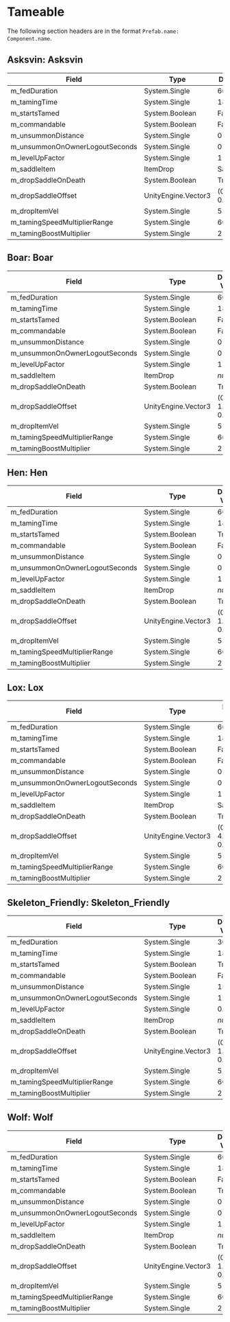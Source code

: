 # Tameable

The following section headers are in the format `Prefab.name: Component.name`.

## Asksvin: Asksvin

|Field|Type|Default Value|
|-----|----|-------------|
|m_fedDuration|System.Single|600|
|m_tamingTime|System.Single|1800|
|m_startsTamed|System.Boolean|False|
|m_commandable|System.Boolean|False|
|m_unsummonDistance|System.Single|0|
|m_unsummonOnOwnerLogoutSeconds|System.Single|0|
|m_levelUpFactor|System.Single|1|
|m_saddleItem|ItemDrop|SaddleAsksvin|
|m_dropSaddleOnDeath|System.Boolean|True|
|m_dropSaddleOffset|UnityEngine.Vector3|(0.00, 1.00, 0.00)|
|m_dropItemVel|System.Single|5|
|m_tamingSpeedMultiplierRange|System.Single|60|
|m_tamingBoostMultiplier|System.Single|2|

## Boar: Boar

|Field|Type|Default Value|
|-----|----|-------------|
|m_fedDuration|System.Single|600|
|m_tamingTime|System.Single|1800|
|m_startsTamed|System.Boolean|False|
|m_commandable|System.Boolean|False|
|m_unsummonDistance|System.Single|0|
|m_unsummonOnOwnerLogoutSeconds|System.Single|0|
|m_levelUpFactor|System.Single|1|
|m_saddleItem|ItemDrop|*null*|
|m_dropSaddleOnDeath|System.Boolean|True|
|m_dropSaddleOffset|UnityEngine.Vector3|(0.00, 1.00, 0.00)|
|m_dropItemVel|System.Single|5|
|m_tamingSpeedMultiplierRange|System.Single|60|
|m_tamingBoostMultiplier|System.Single|2|

## Hen: Hen

|Field|Type|Default Value|
|-----|----|-------------|
|m_fedDuration|System.Single|600|
|m_tamingTime|System.Single|1800|
|m_startsTamed|System.Boolean|True|
|m_commandable|System.Boolean|False|
|m_unsummonDistance|System.Single|0|
|m_unsummonOnOwnerLogoutSeconds|System.Single|0|
|m_levelUpFactor|System.Single|1|
|m_saddleItem|ItemDrop|*null*|
|m_dropSaddleOnDeath|System.Boolean|True|
|m_dropSaddleOffset|UnityEngine.Vector3|(0.00, 1.00, 0.00)|
|m_dropItemVel|System.Single|5|
|m_tamingSpeedMultiplierRange|System.Single|60|
|m_tamingBoostMultiplier|System.Single|2|

## Lox: Lox

|Field|Type|Default Value|
|-----|----|-------------|
|m_fedDuration|System.Single|600|
|m_tamingTime|System.Single|1800|
|m_startsTamed|System.Boolean|False|
|m_commandable|System.Boolean|False|
|m_unsummonDistance|System.Single|0|
|m_unsummonOnOwnerLogoutSeconds|System.Single|0|
|m_levelUpFactor|System.Single|1|
|m_saddleItem|ItemDrop|SaddleLox|
|m_dropSaddleOnDeath|System.Boolean|True|
|m_dropSaddleOffset|UnityEngine.Vector3|(0.00, 4.00, 0.00)|
|m_dropItemVel|System.Single|5|
|m_tamingSpeedMultiplierRange|System.Single|60|
|m_tamingBoostMultiplier|System.Single|2|

## Skeleton_Friendly: Skeleton_Friendly

|Field|Type|Default Value|
|-----|----|-------------|
|m_fedDuration|System.Single|30|
|m_tamingTime|System.Single|1800|
|m_startsTamed|System.Boolean|True|
|m_commandable|System.Boolean|False|
|m_unsummonDistance|System.Single|150|
|m_unsummonOnOwnerLogoutSeconds|System.Single|120|
|m_levelUpFactor|System.Single|0.5|
|m_saddleItem|ItemDrop|*null*|
|m_dropSaddleOnDeath|System.Boolean|True|
|m_dropSaddleOffset|UnityEngine.Vector3|(0.00, 1.00, 0.00)|
|m_dropItemVel|System.Single|5|
|m_tamingSpeedMultiplierRange|System.Single|60|
|m_tamingBoostMultiplier|System.Single|2|

## Wolf: Wolf

|Field|Type|Default Value|
|-----|----|-------------|
|m_fedDuration|System.Single|600|
|m_tamingTime|System.Single|1800|
|m_startsTamed|System.Boolean|False|
|m_commandable|System.Boolean|True|
|m_unsummonDistance|System.Single|0|
|m_unsummonOnOwnerLogoutSeconds|System.Single|0|
|m_levelUpFactor|System.Single|1|
|m_saddleItem|ItemDrop|*null*|
|m_dropSaddleOnDeath|System.Boolean|True|
|m_dropSaddleOffset|UnityEngine.Vector3|(0.00, 1.00, 0.00)|
|m_dropItemVel|System.Single|5|
|m_tamingSpeedMultiplierRange|System.Single|60|
|m_tamingBoostMultiplier|System.Single|2|

